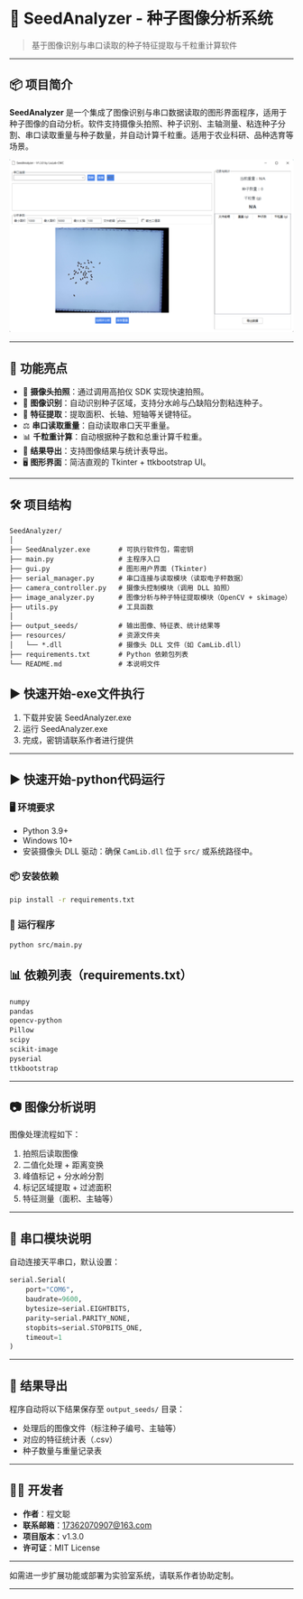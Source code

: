 # 🌱 SeedAnalyzer - 种子图像分析系统

> 基于图像识别与串口读取的种子特征提取与千粒重计算软件

---

## 📦 项目简介

**SeedAnalyzer** 是一个集成了图像识别与串口数据读取的图形界面程序，适用于种子图像的自动分析。软件支持摄像头拍照、种子识别、主轴测量、粘连种子分割、串口读取重量与种子数量，并自动计算千粒重。适用于农业科研、品种选育等场景。

![alt text](示例.png)

---

## 🧩 功能亮点

* 📸 **摄像头拍照**：通过调用高拍仪 SDK 实现快速拍照。
* 🧠 **图像识别**：自动识别种子区域，支持分水岭与凸缺陷分割粘连种子。
* 🧮 **特征提取**：提取面积、长轴、短轴等关键特征。
* ⚖️ **串口读取重量**：自动读取串口天平重量。
* 📊 **千粒重计算**：自动根据种子数和总重计算千粒重。
* 💾 **结果导出**：支持图像结果与统计表导出。
* 🖥️ **图形界面**：简洁直观的 Tkinter + ttkbootstrap UI。

---

## 🛠️ 项目结构

```
SeedAnalyzer/
│
├── SeedAnalyzer.exe       # 可执行软件包，需密钥
├── main.py                # 主程序入口
├── gui.py                 # 图形用户界面 (Tkinter)
├── serial_manager.py      # 串口连接与读取模块（读取电子秤数据）
├── camera_controller.py   # 摄像头控制模块（调用 DLL 拍照）
├── image_analyzer.py      # 图像分析与种子特征提取模块（OpenCV + skimage）
├── utils.py               # 工具函数
│
├── output_seeds/          # 输出图像、特征表、统计结果等
├── resources/             # 资源文件夹
│   └── *.dll              # 摄像头 DLL 文件（如 CamLib.dll）
├── requirements.txt       # Python 依赖包列表
└── README.md              # 本说明文件

```

## ▶️ 快速开始-exe文件执行
1. 下载并安装 SeedAnalyzer.exe
2. 运行 SeedAnalyzer.exe
3. 完成，密钥请联系作者进行提供
---

## ▶️ 快速开始-python代码运行

### 🖥️ 环境要求

* Python 3.9+
* Windows 10+
* 安装摄像头 DLL 驱动：确保 `CamLib.dll` 位于 `src/` 或系统路径中。

### 📦 安装依赖

```bash
pip install -r requirements.txt
```

### 🚀 运行程序

```bash
python src/main.py
```


## 📊 依赖列表（requirements.txt）

```txt
numpy
pandas
opencv-python
Pillow
scipy
scikit-image
pyserial
ttkbootstrap
```

---

## 📷 图像分析说明

图像处理流程如下：

1. 拍照后读取图像
2. 二值化处理 + 距离变换
3. 峰值标记 + 分水岭分割
4. 标记区域提取 + 过滤面积
5. 特征测量（面积、主轴等）

---

## 🧪 串口模块说明

自动连接天平串口，默认设置：

```python
serial.Serial(
    port="COM6",
    baudrate=9600,
    bytesize=serial.EIGHTBITS,
    parity=serial.PARITY_NONE,
    stopbits=serial.STOPBITS_ONE,
    timeout=1
)
```

---

## 📁 结果导出

程序自动将以下结果保存至 `output_seeds/` 目录：

* 处理后的图像文件（标注种子编号、主轴等）
* 对应的特征统计表（.csv）
* 种子数量与重量记录表

---

## 👨‍💻 开发者

* **作者**：程文聪
* **联系邮箱**：17362070907@163.com
* **项目版本**：v1.3.0
* **许可证**：MIT License

---

如需进一步扩展功能或部署为实验室系统，请联系作者协助定制。

---
